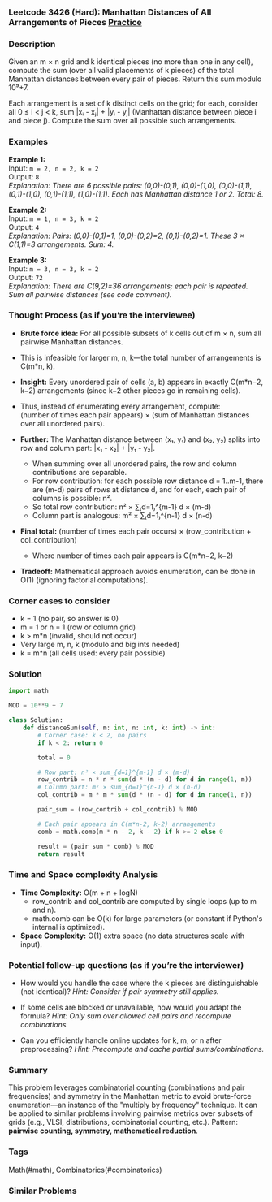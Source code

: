 ### Leetcode 3426 (Hard): Manhattan Distances of All Arrangements of Pieces [Practice](https://leetcode.com/problems/manhattan-distances-of-all-arrangements-of-pieces)

### Description  
Given an m × n grid and k identical pieces (no more than one in any cell), compute the sum (over all valid placements of k pieces) of the total Manhattan distances between every pair of pieces. Return this sum modulo 10⁹+7.

Each arrangement is a set of k distinct cells on the grid; for each, consider all 0 ≤ i < j < k, sum |xᵢ - xⱼ| + |yᵢ - yⱼ| (Manhattan distance between piece i and piece j). Compute the sum over all possible such arrangements.

### Examples  

**Example 1:**  
Input: `m = 2, n = 2, k = 2`  
Output: `8`  
*Explanation: There are 6 possible pairs: (0,0)-(0,1), (0,0)-(1,0), (0,0)-(1,1), (0,1)-(1,0), (0,1)-(1,1), (1,0)-(1,1). Each has Manhattan distance 1 or 2. Total: 8.*

**Example 2:**  
Input: `m = 1, n = 3, k = 2`  
Output: `4`  
*Explanation: Pairs: (0,0)-(0,1)=1, (0,0)-(0,2)=2, (0,1)-(0,2)=1. These 3 × C(1,1)=3 arrangements. Sum: 4.*

**Example 3:**  
Input: `m = 3, n = 3, k = 2`  
Output: `72`  
*Explanation: There are C(9,2)=36 arrangements; each pair is repeated. Sum all pairwise distances (see code comment).*

### Thought Process (as if you’re the interviewee)  

- **Brute force idea:** For all possible subsets of k cells out of m × n, sum all pairwise Manhattan distances.  
- This is infeasible for larger m, n, k—the total number of arrangements is C(m\*n, k).
- **Insight:** Every unordered pair of cells (a, b) appears in exactly C(m\*n−2, k−2) arrangements (since k−2 other pieces go in remaining cells).
- Thus, instead of enumerating every arrangement, compute:  
  (number of times each pair appears) × (sum of Manhattan distances over all unordered pairs).
- **Further:** The Manhattan distance between (x₁, y₁) and (x₂, y₂) splits into row and column part: |x₁ - x₂| + |y₁ - y₂|.
    - When summing over all unordered pairs, the row and column contributions are separable.
    - For row contribution: for each possible row distance d = 1..m-1, there are (m-d) pairs of rows at distance d, and for each, each pair of columns is possible: n².
    - So total row contribution: n² × ∑₍d=1₎^{m-1} d × (m-d)
    - Column part is analogous: m² × ∑₍d=1₎^{n-1} d × (n-d)

- **Final total:** (number of times each pair occurs) × (row_contribution + col_contribution)
    - Where number of times each pair appears is C(m\*n−2, k−2)

- **Tradeoff:** Mathematical approach avoids enumeration, can be done in O(1) (ignoring factorial computations).

### Corner cases to consider  
- k = 1 (no pair, so answer is 0)
- m = 1 or n = 1 (row or column grid)
- k > m\*n (invalid, should not occur)
- Very large m, n, k (modulo and big ints needed)
- k = m\*n (all cells used: every pair possible)

### Solution

```python
import math

MOD = 10**9 + 7

class Solution:
    def distanceSum(self, m: int, n: int, k: int) -> int:
        # Corner case: k < 2, no pairs
        if k < 2: return 0

        total = 0

        # Row part: n² × sum_{d=1}^{m-1} d × (m-d)
        row_contrib = n * n * sum(d * (m - d) for d in range(1, m))
        # Column part: m² × sum_{d=1}^{n-1} d × (n-d)
        col_contrib = m * m * sum(d * (n - d) for d in range(1, n))

        pair_sum = (row_contrib + col_contrib) % MOD

        # Each pair appears in C(m*n-2, k-2) arrangements
        comb = math.comb(m * n - 2, k - 2) if k >= 2 else 0

        result = (pair_sum * comb) % MOD
        return result
```

### Time and Space complexity Analysis  

- **Time Complexity:** O(m + n + logN)  
    - row_contrib and col_contrib are computed by single loops (up to m and n).
    - math.comb can be O(k) for large parameters (or constant if Python's internal is optimized).
- **Space Complexity:** O(1) extra space (no data structures scale with input).

### Potential follow-up questions (as if you’re the interviewer)  

- How would you handle the case where the k pieces are distinguishable (not identical)?
  *Hint: Consider if pair symmetry still applies.*

- If some cells are blocked or unavailable, how would you adapt the formula?
  *Hint: Only sum over allowed cell pairs and recompute combinations.*

- Can you efficiently handle online updates for k, m, or n after preprocessing?
  *Hint: Precompute and cache partial sums/combinations.*

### Summary
This problem leverages combinatorial counting (combinations and pair frequencies) and symmetry in the Manhattan metric to avoid brute-force enumeration—an instance of the "multiply by frequency" technique. It can be applied to similar problems involving pairwise metrics over subsets of grids (e.g., VLSI, distributions, combinatorial counting, etc.). Pattern: **pairwise counting, symmetry, mathematical reduction**.

### Tags
Math(#math), Combinatorics(#combinatorics)

### Similar Problems
